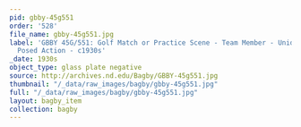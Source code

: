 ```yaml
---
pid: gbby-45g551
order: '528'
file_name: gbby-45g551.jpg
label: 'GBBY 45G/551: Golf Match or Practice Scene - Team Member - Unidentified -
  Posed Action - c1930s'
_date: 1930s
object_type: glass plate negative
source: http://archives.nd.edu/Bagby/GBBY-45g551.jpg
thumbnail: "/_data/raw_images/bagby/gbby-45g551.jpg"
full: "/_data/raw_images/bagby/gbby-45g551.jpg"
layout: bagby_item
collection: bagby
---
```

